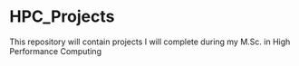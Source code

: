 # HPC_Projects

This repository will contain projects I will complete during my M.Sc. in High Performance Computing
